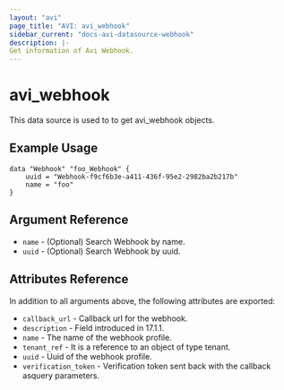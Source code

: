 ```yaml
---
layout: "avi"
page_title: "AVI: avi_webhook"
sidebar_current: "docs-avi-datasource-webhook"
description: |-
Get information of Avi Webhook.
---
```


# avi_webhook

This data source is used to to get avi_webhook objects.

## Example Usage

```hcl
data "Webhook" "foo_Webhook" {
    uuid = "Webhook-f9cf6b3e-a411-436f-95e2-2982ba2b217b"
    name = "foo"
}
```

## Argument Reference

* `name` - (Optional) Search Webhook by name.
* `uuid` - (Optional) Search Webhook by uuid.

## Attributes Reference

In addition to all arguments above, the following attributes are exported:

* `callback_url` - Callback url for the webhook.
* `description` - Field introduced in 17.1.1.
* `name` - The name of the webhook profile.
* `tenant_ref` - It is a reference to an object of type tenant.
* `uuid` - Uuid of the webhook profile.
* `verification_token` - Verification token sent back with the callback asquery parameters.

